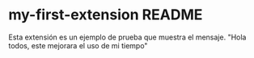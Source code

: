 # my-first-extension README
Esta extensión es un ejemplo de prueba que muestra el mensaje.
"Hola todos, este mejorara el uso de mi tiempo" 
